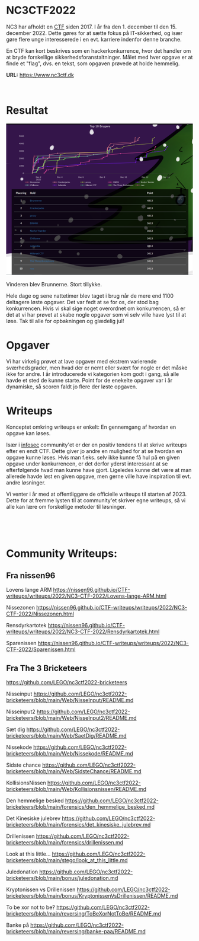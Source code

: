 # NC3CTF2022

NC3 har afholdt en [CTF](https://en.wikipedia.org/wiki/Capture_the_flag) siden 2017. I år fra den 1. december til den 15. december 2022. Dette gøres for at sætte fokus på IT-sikkerhed, og især gøre flere unge interesserede i en evt. karriere indenfor denne branche.

En CTF kan kort beskrives som en hackerkonkurrence, hvor det handler om at bryde forskellige sikkerhedsforanstaltninger. Målet med hver opgave er at finde et "flag", dvs. en tekst, som opgaven prøvede at holde hemmelig.


**URL:** https://www.nc3ctf.dk

&nbsp;
&nbsp;
&nbsp;

# Resultat

![](Billeder/NC3CTF2022_scoreboard.PNG)

Vinderen blev Brunnerne. Stort tillykke.

Hele dage og sene nattetimer blev taget i brug når de mere end 1100 deltagere løste opgaver. Det var fedt at se for os, der stod bag konkurrencen. Hvis vi skal sige noget overordnet om konkurrencen, så er det at vi har prøvet at skabe nogle opgaver som vi selv ville have lyst til at løse. Tak til alle for opbakningen og glædelig jul!


# Opgaver

Vi har virkelig prøvet at lave opgaver med ekstrem varierende sværhedsgrader, men hvad der er nemt eller svært for nogle er det måske ikke for andre. I år introducerede vi kategorien kom godt i gang, så alle havde et sted de kunne starte.
Point for de enekelte opgaver var i år dynamiske, så scoren faldt jo flere der løste opgaven. 


# Writeups

Konceptet omkring writeups er enkelt: En gennemgang af hvordan en opgave kan løses.

Især i [infosec](https://en.wikipedia.org/wiki/Information_security) community'et er der en positiv tendens til at skrive writeups efter en endt CTF. Dette giver jo andre en mulighed for at se hvordan en opgave kunne løses. Hvis man f.eks. selv ikke kunne få hul på en given opgave under konkurrencen, er det derfor yderst interessant at se efterfølgende hvad man kunne have gjort. Ligeledes kunne det være at man allerede havde løst en given opgave, men gerne ville have inspiration til evt. andre løsninger.

Vi venter i år med at offentliggøre de officielle writeups til starten af 2023. Dette for at fremme lysten til at community'et skriver egne writeups, så vi alle kan lære om forskellige metoder til løsninger.


&nbsp;

&nbsp;

# Community Writeups:

## Fra nissen96
Lovens lange ARM
https://nissen96.github.io/CTF-writeups/writeups/2022/NC3-CTF-2022/Lovens-lange-ARM.html

Nissezonen
https://nissen96.github.io/CTF-writeups/writeups/2022/NC3-CTF-2022/Nissezonen.html

Rensdyrkartotek
https://nissen96.github.io/CTF-writeups/writeups/2022/NC3-CTF-2022/Rensdyrkartotek.html

Sparenissen
https://nissen96.github.io/CTF-writeups/writeups/2022/NC3-CTF-2022/Sparenissen.html


## Fra The 3 Bricketeers
https://github.com/LEGO/nc3ctf2022-bricketeers

Nisseinput
https://github.com/LEGO/nc3ctf2022-bricketeers/blob/main/Web/NisseInput/README.md

Nisseinput2
https://github.com/LEGO/nc3ctf2022-bricketeers/blob/main/Web/NisseInput2/README.md

Sæt dig
https://github.com/LEGO/nc3ctf2022-bricketeers/blob/main/Web/SaetDig/README.md

Nissekode
https://github.com/LEGO/nc3ctf2022-bricketeers/blob/main/Web/Nissekode/README.md

Sidste chance
https://github.com/LEGO/nc3ctf2022-bricketeers/blob/main/Web/SidsteChance/README.md

KollisionsNissen
https://github.com/LEGO/nc3ctf2022-bricketeers/blob/main/Web/Kollisionsnissen/README.md

Den hemmelige besked
https://github.com/LEGO/nc3ctf2022-bricketeers/blob/main/forensics/den_hemmelige_besked.md

Det Kinesiske julebrev
https://github.com/LEGO/nc3ctf2022-bricketeers/blob/main/forensics/det_kinesiske_julebrev.md

Drillenissen
https://github.com/LEGO/nc3ctf2022-bricketeers/blob/main/forensics/drillenissen.md

Look at this little...
https://github.com/LEGO/nc3ctf2022-bricketeers/blob/main/stego/look_at_this_little.md

Juledonation
https://github.com/LEGO/nc3ctf2022-bricketeers/blob/main/bonus/juledonation.md

Kryptonissen vs Drillenissen
https://github.com/LEGO/nc3ctf2022-bricketeers/blob/main/bonus/KryptonissenVsDrillenissen/README.md

To be xor not to be?
https://github.com/LEGO/nc3ctf2022-bricketeers/blob/main/reversing/ToBeXorNotToBe/README.md

Banke på
https://github.com/LEGO/nc3ctf2022-bricketeers/blob/main/reversing/banke-paa/README.md











